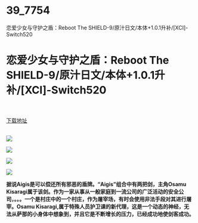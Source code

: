 # 39_7754
恋爱少女与守护之盾：Reboot The SHIELD-9/原汁日文/本体+1.0.1升补/[XCI]-Switch520
# 恋爱少女与守护之盾：Reboot The SHIELD-9/原汁日文/本体+1.0.1升补/[XCI]-Switch520
 <br/></br>
[下载地址](https://www.switch520.cc/article/7754 "下载地址")
<br/></br>

<p><span><strong><img src="https://www.switch520.cc/muke_img/upload_art_editor_20201208-1_cd8b2ff3192a347933b8c8f1c1cefa15.jpg"></strong></span></p>
<p><span><strong><img src="https://www.switch520.cc/muke_img/upload_art_editor_20201208-1_b9b5a8ceb2720708e4ff51754549affe.jpg"></strong></span></p>
<p><span><strong><img src="https://www.switch520.cc/muke_img/upload_art_editor_20201208-1_f47ba0c25f0f629a241f7b051ade4a01.jpg"></strong></span></p>
<p><span><strong><img src="https://www.switch520.cc/muke_img/upload_art_editor_20201208-1_d8cc246da009e70d59a2ae98e261d2e2.jpg"></strong></span></p>
<p></p>
<p><span><strong>据说Aigis是可以偿还所有邪恶的盾牌。“Aigis”组合中有两把剑，主角Osamu Kisaragi属于该剑。作为一家从事从一般家庭到一流公司的广泛活动的安全公司，。。。一个是村庄中的一个村庄，作为屠宰场，有时会使用非法手段对其进行屠宰。Osamu Kisaragi,属于特殊人员护卫课的新代理，这是一个动态的神经，无法从萨那的小身体中想象到，并且它是不断增长的压力，已经成功地使剑客成功。</strong></span></p>
<p></p>
